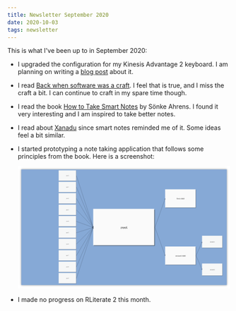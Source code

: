 ```yaml
---
title: Newsletter September 2020
date: 2020-10-03
tags: newsletter
---
```


This is what I've been up to in September 2020:

* I upgraded the configuration for my Kinesis Advantage 2 keyboard. I am
  planning on writing a [blog
  post](/writing/kinesis-advantage-2-swedish-setup/index.html) about it.

* I read [Back when software was a
  craft](https://jessitron.com/2020/08/04/back-when-software-was-a-craft/). I
  feel that is true, and I miss the craft a bit. I can continue to craft in my
  spare time though.

* I read the book [How to Take Smart Notes](https://takesmartnotes.com/) by
  Sönke Ahrens. I found it very interesting and I am inspired to take better
  notes.

* I read about [Xanadu](https://en.wikipedia.org/wiki/Project_Xanadu) since
  smart notes reminded me of it. Some ideas feel a bit similar.

* I started prototyping a note taking application that follows some principles
  from the book. Here is a screenshot:

    ![](smart-notes-app-prototype.png)

* I made no progress on RLiterate 2 this month.
